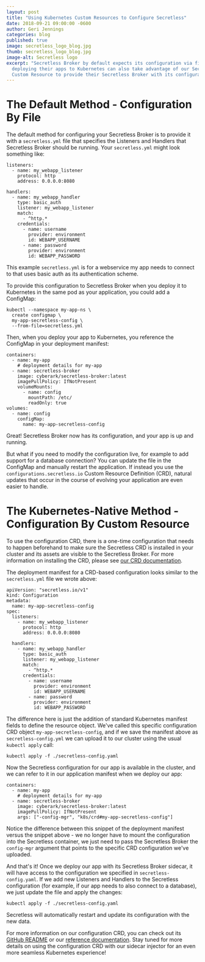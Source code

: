 ```yaml
---
layout: post
title: "Using Kubernetes Custom Resources to Configure Secretless"
date: 2018-09-21 09:00:00 -0600
author: Geri Jennings
categories: blog
published: true
image: secretless_logo_blog.jpg
thumb: secretless_logo_blog.jpg
image-alt: Secretless logo
excerpt: "Secretless Broker by default expects its configuration via file, but users
  deploying their apps to Kubernetes can also take advantage of our Secretless config
  Custom Resource to provide their Secretless Broker with its configuration"
---
```


# The Default Method - Configuration By File

The default method for configuring your Secretless Broker is to provide it with
a `secretless.yml` file that specifies the Listeners and Handlers that Secretless
Broker should be running. Your `secretless.yml` might look something like:

```
listeners:
  - name: my_webapp_listener
    protocol: http
    address: 0.0.0.0:8080

handlers:
  - name: my_webapp_handler
    type: basic_auth
    listener: my_webapp_listener
    match:
      - ^http.*
    credentials:
      - name: username
        provider: environment
        id: WEBAPP_USERNAME
      - name: password
        provider: environment
        id: WEBAPP_PASSWORD
```
This example `secretless.yml` is for a webservice my app needs to connect to that
uses basic auth as its authentication scheme.

To provide this configuration to Secretless Broker when you deploy it to Kubernetes
in the same pod as your application, you could add a ConfigMap:

```
kubectl --namespace my-app-ns \
  create configmap \
  my-app-secretless-config \
  --from-file=secretless.yml
```

Then, when you deploy your app to Kubernetes, you reference the ConfigMap in your
deployment manifest:

```
containers:
  - name: my-app
    # deployment details for my-app
  - name: secretless-broker
    image: cyberark/secretless-broker:latest
    imagePullPolicy: IfNotPresent
    volumeMounts:
      - name: config
        mountPath: /etc/
        readOnly: true
volumes:
  - name: config
    configMap:
      name: my-app-secretless-config
```

Great! Secretless Broker now has its configuration, and your app is up and running.

But what if you need to modify the configuration live, for example to add support for
a database connection? You can update the file in the ConfigMap and manually restart
the application. If instead you use the `configurations.secretless.io` Custom Resource
Definition (CRD), natural updates that occur in the course of evolving your application
are even easier to handle.

# The Kubernetes-Native Method - Configuration By Custom Resource

To use the configuration CRD, there is a one-time configuration that needs to
happen beforehand to make sure the Secretless CRD is installed in your cluster
and its assets are visible to the Secretless Broker. For more information on installing
the CRD, please see [our CRD documentation](https://github.com/cyberark/secretless-broker/blob/master/resource-definitions/README.md).

The deployment manifest for a CRD-based configuration looks similar to the `secretless.yml`
file we wrote above:

```
apiVersion: "secretless.io/v1"
kind: Configuration
metadata:
  name: my-app-secretless-config
spec:
  listeners:
    - name: my_webapp_listener
      protocol: http
      address: 0.0.0.0:8080

  handlers:
    - name: my_webapp_handler
      type: basic_auth
      listener: my_webapp_listener
      match:
        - ^http.*
      credentials:
        - name: username
          provider: environment
          id: WEBAPP_USERNAME
        - name: password
          provider: environment
          id: WEBAPP_PASSWORD                      
```

The difference here is just the addition of standard Kubernetes manifest fields to define
the resource object. We've called this specific configuration CRD object
`my-app-secretless-config`, and if we save the manifest above as `secretless-config.yml`
we can upload it to our cluster using the usual `kubectl apply` call:

```
kubectl apply -f ./secretless-config.yaml
```

Now the Secretless configuration for our app is available in the cluster, and we
can refer to it in our application manifest when we deploy our app:

```
containers:
  - name: my-app
    # deployment details for my-app
  - name: secretless-broker
    image: cyberark/secretless-broker:latest
    imagePullPolicy: IfNotPresent
    args: ["-config-mgr", "k8s/crd#my-app-secretless-config"]
```

Notice the difference between this snippet of the deployment manifest versus the
snippet above - we no longer have to mount the configuration into the Secretless
container, we just need to pass the Secretless Broker the `config-mgr` argument
that points to the specific CRD configuration we've uploaded.

And that's it! Once we deploy our app with its Secretless Broker sidecar, it will
have access to the configuration we specified in `secretless-config.yaml`. If we
add new Listeners and Handlers to the Secretless configuration (for example, if
our app needs to also connect to a database), we just update the file and apply
the changes:

```
kubectl apply -f ./secretless-config.yaml
```

Secretless will automatically restart and update its configuration with the new
data.

For more information on our configuration CRD, you can check out its
[GitHub README](https://github.com/cyberark/secretless-broker/blob/master/resource-definitions/README.md)
or our [reference documentation](/docs/reference/config-managers/k8s/crd.html).
Stay tuned for more details on using the configuration CRD with our sidecar
injector for an even more seamless Kubernetes experience!
